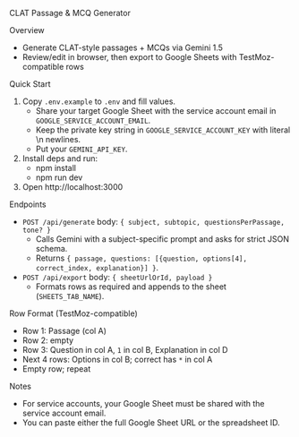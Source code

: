 CLAT Passage & MCQ Generator

Overview
- Generate CLAT-style passages + MCQs via Gemini 1.5
- Review/edit in browser, then export to Google Sheets with TestMoz-compatible rows

Quick Start
1) Copy `.env.example` to `.env` and fill values.
   - Share your target Google Sheet with the service account email in `GOOGLE_SERVICE_ACCOUNT_EMAIL`.
   - Keep the private key string in `GOOGLE_SERVICE_ACCOUNT_KEY` with literal \n newlines.
   - Put your `GEMINI_API_KEY`.
2) Install deps and run:
   - npm install
   - npm run dev
3) Open http://localhost:3000

Endpoints
- `POST /api/generate` body: `{ subject, subtopic, questionsPerPassage, tone? }`
  - Calls Gemini with a subject-specific prompt and asks for strict JSON schema.
  - Returns `{ passage, questions: [{question, options[4], correct_index, explanation}] }`.
- `POST /api/export` body: `{ sheetUrlOrId, payload }`
  - Formats rows as required and appends to the sheet (`SHEETS_TAB_NAME`).

Row Format (TestMoz-compatible)
- Row 1: Passage (col A)
- Row 2: empty
- Row 3: Question in col A, `1` in col B, Explanation in col D
- Next 4 rows: Options in col B; correct has `*` in col A
- Empty row; repeat

Notes
- For service accounts, your Google Sheet must be shared with the service account email.
- You can paste either the full Google Sheet URL or the spreadsheet ID.

